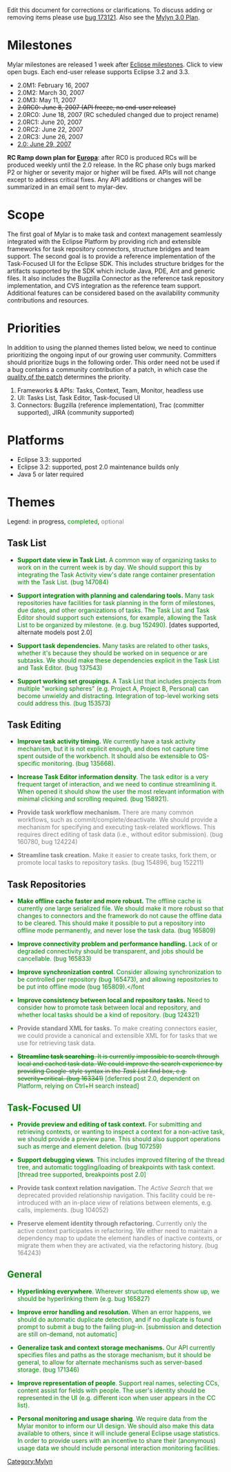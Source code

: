 Edit this document for corrections or clarifications. To discuss adding
or removing items please use
[bug 173121](https://bugs.eclipse.org/bugs/show_bug.cgi?id=173121). Also
see the [Mylyn 3.0 Plan](Mylyn_3.0_Plan "wikilink").

# Milestones

Mylar milestones are released 1 week after [Eclipse
milestones](http://www.eclipse.org/eclipse/development/eclipse_project_plan_3_3.html).
Click to view open bugs. Each end-user release supports Eclipse 3.2 and
3.3.

  - 2.0M1: February 16, 2007
  - 2.0M2: March 30, 2007
  - 2.0M3: May 11, 2007
  - <s>2.0RC0: June 8, 2007 (API freeze, no end-user release)</s>
  - 2.0RC0: June 18, 2007 (RC scheduled changed due to project rename)
  - 2.0RC1: June 20, 2007
  - 2.0RC2: June 22, 2007
  - 2.0RC3: June 26, 2007
  - [2.0:
    June 29, 2007](https://bugs.eclipse.org/bugs/buglist.cgi?query_format=advanced&short_desc_type=allwordssubstr&short_desc=&classification=Tools&product=Mylyn&target_milestone=2.0&long_desc_type=allwordssubstr&long_desc=&bug_file_loc_type=allwordssubstr&bug_file_loc=&status_whiteboard_type=allwordssubstr&status_whiteboard=&keywords_type=allwords&keywords=&bug_status=UNCONFIRMED&bug_status=NEW&bug_status=ASSIGNED&bug_status=REOPENED&emailtype1=substring&email1=&emailtype2=substring&email2=&bugidtype=include&bug_id=&votes=&chfieldfrom=&chfieldto=Now&chfieldvalue=&cmdtype=doit&order=Reuse+same+sort+as+last+time&field0-0-0=noop&type0-0-0=noop&value0-0-0=)

**RC Ramp down plan for
[Europa](Europa_Simultaneous_Release "wikilink")**: after RC0 is
produced RCs will be produced weekly until the 2.0 release. In the RC
phase only bugs marked P2 or higher or severity major or higher will be
fixed. APIs will not change except to address critical fixes. Any API
additions or changes will be summarized in an email sent to mylar-dev.

# Scope

The first goal of Mylar is to make task and context management
seamlessly integrated with the Eclipse Platform by providing rich and
extensible frameworks for task repository connectors, structure bridges
and team support. The second goal is to provide a reference
implementation of the Task-Focused UI for the Eclipse SDK. This includes
structure bridges for the artifacts supported by the SDK which include
Java, PDE, Ant and generic files. It also includes the Bugzilla
Connector as the reference task repository implementation, and CVS
integration as the reference team support. Additional features can be
considered based on the availability community contributions and
resources.

# Priorities

In addition to using the planned themes listed below, we need to
continue prioritizing the ongoing input of our growing user community.
Committers should prioritize bugs in the following order. This order
need not be used if a bug contains a community contribution of a patch,
in which case the [quality of the
patch](http://wiki.eclipse.org/index.php/Mylar_Contributor_Reference#Contributing_patches)
determines the priority.

1.  Frameworks & APIs: Tasks, Context, Team, Monitor, headless use
2.  UI: Tasks List, Task Editor, Task-focused UI
3.  Connectors: Bugzilla (reference implementation), Trac (committer
    supported), JIRA (community supported)

# Platforms

  - Eclipse 3.3: supported
  - Eclipse 3.2: supported, post 2.0 maintenance builds only
  - Java 5 or later required

# Themes

Legend: in progress, <font color=green>completed</font>,
<font color=gray>optional</font>

## Task List

  - <font color="green">**Support date view in Task List.** A common way
    of organizing tasks to work on in the current week is by day. We
    should support this by integrating the Task Activity view's date
    range container presentation with the Task List. (bug 147084)</font>

<!-- end list -->

  - <font color=green>**Support integration with planning and
    calendaring tools.** Many task repositories have facilities for task
    planning in the form of milestones, due dates, and other
    organizations of tasks. The Task List and Task Editor should support
    such extensions, for example, allowing the Task List to be organized
    by milestone. (e.g. bug 152490).</font> \[dates supported, alternate
    models post 2.0\]

<!-- end list -->

  - <font color=green>**Support task dependencies.** Many tasks are
    related to other tasks, whether it's because they should be worked
    on in sequence or are subtasks. We should make these dependencies
    explicit in the Task List and Task Editor. (bug 137543)</font>

<!-- end list -->

  - <font color="green">**Support working set groupings.** A Task List
    that includes projects from multiple "working spheres" (e.g. Project
    A, Project B, Personal) can become unwieldy and distracting.
    Integration of top-level working sets could address this. (bug
    153573)</font>

## Task Editing

  - <font color="green">**Improve task activity timing.** We currently
    have a task activity mechanism, but it is not explicit enough, and
    does not capture time spent outside of the workbench. It should also
    be extensible to OS-specific monitoring. (bug 135668).</font>

<!-- end list -->

  - <font color=green>**Increase Task Editor information density**. The
    task editor is a very frequent target of interaction, and we need to
    continue streamlining it. When opened it should show the user the
    most relevant information with minimal clicking and scrolling
    required. (bug 158921).</font>

<!-- end list -->

  - <font color=gray>**Provide task workflow mechanism.** There are many
    common workflows, such as commit/complete/deactivate. We should
    provide a mechanism for specifying and executing task-related
    workflows. This requires direct editing of task data (i.e., without
    editor submission). (bug 160780, bug 124224)</font>

<!-- end list -->

  - <font color=gray>**Streamline task creation.** Make it easier to
    create tasks, fork them, or promote local tasks to repository tasks.
    (bug 154896, bug 152211)</font>

## Task Repositories

  - <font color=green>**Make offline cache faster and more robust.** The
    offline cache is currently one large serialized file. We should make
    it more robust so that changes to connectors and the framework do
    not cause the offline data to be cleared. This should make it
    possible to put a repository into offline mode permanently, and
    never lose the task data. (bug 165809)</font>

<!-- end list -->

  - <font color=green>**Improve connectivity problem and performance
    handling.** Lack of or degraded connectivity should be transparent,
    and jobs should be cancellable. (bug 165833)</font>

<!-- end list -->

  - <font color=green>**Improve synchronization control**. Consider
    allowing synchronization to be controlled per repository (bug
    165473), and allowing repositories to be put into offline mode (bug
    165809).\</font

<!-- end list -->

  - <font color=green>**Improve consistency between local and repository
    tasks.** Need to consider how to promote task between local and
    repository, and whether local tasks should be a kind of repository.
    (bug 124321)</font>

<!-- end list -->

  - <font color=gray>**Provide standard XML for tasks.** To make
    creating connectors easier, we could provide a canonical and
    extensible XML for for tasks that we use for retrieving task
    data.</font>

<!-- end list -->

  - <s>**Streamline task searching**. It is currently impossible to
    search through local and cached task data. We could improve the
    search experience by providing Google-style syntax in the *Task
    List* find box, e.g. severity=critical. (bug 163341)</s> \[deferred
    post 2.0, dependent on Platform, relying on Ctrl+H search instead\]

## Task-Focused UI

  - <font color="green">**Provide preview and editing of task context.**
    For submitting and retrieving contexts, or wanting to inspect a
    context for a non-active task, we should provide a preview pane.
    This should also support operations such as merge and element
    deletion. (bug 107259)</font>

<!-- end list -->

  - <font color=green>**Support debugging views**. This includes
    improved filtering of the thread tree, and automatic
    toggling/loading of breakpoints with task context.<font color=green>
    \[thread tree supported, breakpoints post 2.0\]

<!-- end list -->

  - <font color=gray>**Provide task context relation navigation.** The
    *Active Search* that we deprecated provided relationship navigation.
    This facility could be re-introduced with an in-place view of
    relations between elements, e.g. calls, implements. (bug
    104052)</font>

<!-- end list -->

  - <font color=gray>**Preserve element identity through refactoring.**
    Currently only the active context participates in refactoring. We
    either need to maintain a dependency map to update the element
    handles of inactive contexts, or migrate them when they are
    activated, via the refactoring history. (bug 164243)</font>

## General

  - <font color=green>**Hyperlinking everywhere**. Wherever structured
    elements show up, we should be hyperlinking them (e.g. bug
    165827)</font>

<!-- end list -->

  - <font color=green>**Improve error handling and resolution.** When an
    error happens, we should do automatic duplicate detection, and if no
    duplicate is found prompt to submit a bug to the failing
    plug-in.</font> \[submission and detection are still on-demand, not
    automatic\]

<!-- end list -->

  - **Generalize task and context storage mechanisms.** Our API
    currently specifies files and paths as the storage mechanism, but it
    should be general, to allow for alternate mechanisms such as
    server-based storage. (bug 171346)

<!-- end list -->

  - <font color=green>**Improve representation of people**. Support real
    names, selecting CCs, content assist for fields with people. The
    user's identity should be represented in the UI (e.g. different icon
    when user appears in the CC list).</font>

<!-- end list -->

  - <font color=green>**Personal monitoring and usage sharing**. We
    require data from the Mylar monitor to inform our UI design. We
    should also make this data available to others, since it will
    include general Eclipse usage statistics. In order to provide users
    with an incentive to share their (anonymous) usage data we should
    include personal interaction monitoring facilities.</font>

[Category:Mylyn](Category:Mylyn "wikilink")